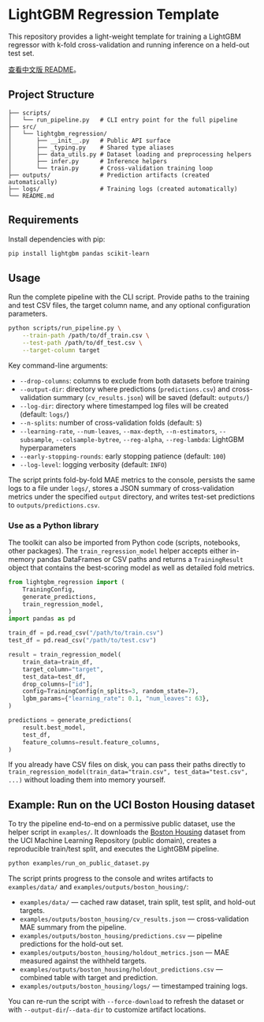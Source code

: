 # LightGBM Regression Template

This repository provides a light-weight template for training a LightGBM regressor
with k-fold cross-validation and running inference on a held-out test set.

[查看中文版 README](./README_zh-CN.md)。

## Project Structure

```
├── scripts/
│   └── run_pipeline.py   # CLI entry point for the full pipeline
├── src/
│   └── lightgbm_regression/
│       ├── __init__.py   # Public API surface
│       ├── _typing.py    # Shared type aliases
│       ├── data_utils.py # Dataset loading and preprocessing helpers
│       ├── infer.py      # Inference helpers
│       └── train.py      # Cross-validation training loop
├── outputs/              # Prediction artifacts (created automatically)
├── logs/                 # Training logs (created automatically)
└── README.md
```

## Requirements

Install dependencies with pip:

```bash
pip install lightgbm pandas scikit-learn
```

## Usage

Run the complete pipeline with the CLI script. Provide paths to the training and test
CSV files, the target column name, and any optional configuration parameters.

```bash
python scripts/run_pipeline.py \
    --train-path /path/to/df_train.csv \
    --test-path /path/to/df_test.csv \
    --target-column target
```

Key command-line arguments:

- `--drop-columns`: columns to exclude from both datasets before training
- `--output-dir`: directory where predictions (`predictions.csv`) and cross-validation
  summary (`cv_results.json`) will be saved (default: `outputs/`)
- `--log-dir`: directory where timestamped log files will be created (default: `logs/`)
- `--n-splits`: number of cross-validation folds (default: `5`)
- `--learning-rate`, `--num-leaves`, `--max-depth`, `--n-estimators`, `--subsample`,
  `--colsample-bytree`, `--reg-alpha`, `--reg-lambda`: LightGBM hyperparameters
- `--early-stopping-rounds`: early stopping patience (default: `100`)
- `--log-level`: logging verbosity (default: `INFO`)

The script prints fold-by-fold MAE metrics to the console, persists the same logs to a
file under `logs/`, stores a JSON summary of cross-validation metrics under the
specified `output` directory, and writes test-set predictions to
`outputs/predictions.csv`.

### Use as a Python library

The toolkit can also be imported from Python code (scripts, notebooks, other
packages). The `train_regression_model` helper accepts either in-memory pandas
DataFrames or CSV paths and returns a `TrainingResult` object that contains the
best-scoring model as well as detailed fold metrics.

```python
from lightgbm_regression import (
    TrainingConfig,
    generate_predictions,
    train_regression_model,
)
import pandas as pd

train_df = pd.read_csv("/path/to/train.csv")
test_df = pd.read_csv("/path/to/test.csv")

result = train_regression_model(
    train_data=train_df,
    target_column="target",
    test_data=test_df,
    drop_columns=["id"],
    config=TrainingConfig(n_splits=3, random_state=7),
    lgbm_params={"learning_rate": 0.1, "num_leaves": 63},
)

predictions = generate_predictions(
    result.best_model,
    test_df,
    feature_columns=result.feature_columns,
)
```

If you already have CSV files on disk, you can pass their paths directly to
`train_regression_model(train_data="train.csv", test_data="test.csv", ...)`
without loading them into memory yourself.

## Example: Run on the UCI Boston Housing dataset

To try the pipeline end-to-end on a permissive public dataset, use the helper script in
`examples/`. It downloads the [Boston Housing](https://raw.githubusercontent.com/jbrownlee/Datasets/master/housing.csv)
dataset from the UCI Machine Learning Repository (public domain), creates a reproducible
train/test split, and executes the LightGBM pipeline.

```bash
python examples/run_on_public_dataset.py
```

The script prints progress to the console and writes artifacts to `examples/data/` and
`examples/outputs/boston_housing/`:

- `examples/data/` &mdash; cached raw dataset, train split, test split, and hold-out targets.
- `examples/outputs/boston_housing/cv_results.json` &mdash; cross-validation MAE summary from the pipeline.
- `examples/outputs/boston_housing/predictions.csv` &mdash; pipeline predictions for the hold-out set.
- `examples/outputs/boston_housing/holdout_metrics.json` &mdash; MAE measured against the withheld targets.
- `examples/outputs/boston_housing/holdout_predictions.csv` &mdash; combined table with target and prediction.
- `examples/outputs/boston_housing/logs/` &mdash; timestamped training logs.

You can re-run the script with `--force-download` to refresh the dataset or with
`--output-dir`/`--data-dir` to customize artifact locations.
